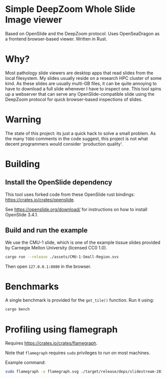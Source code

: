 # Simple DeepZoom Whole Slide Image viewer

Based on OpenSlide and the DeepZoom protocol. Uses OpenSeaDragon as a frontend browser-based viewer. Written in Rust.

# Why?

Most pathology slide viewers are desktop apps that read slides from the local filesystem. My slides usually reside on a research HPC cluster of some kind. As these slides are usually multi-GB files, it can be quite annoying to have to download a full slide whenever I have to inspect one. This tool spins up a webserver that can serve any OpenSlide-compatible slide using the DeepZoom protocol for quick browser-based inspections of slides.

# Warning
The state of this project: its just a quick hack to solve a small problem. As the many `TODO` comments in the code suggest, this project is not what decent programmers would consider 'production quality'.

# Building

## Install the OpenSlide dependency
This tool uses forked code from these OpenSlide rust bindings: https://crates.io/crates/openslide.

See https://openslide.org/download/ for instructions on how to install OpenSlide 3.4.1.

## Build and run the example

We use the CMU-1 slide, which is one of the example tissue slides provided by Carnegie Mellon University (licensed CC0 1.0).
```bash
cargo run --release ./assets/CMU-1-Small-Region.svs
```
Then open `127.0.0.1:8080` in the browser.

# Benchmarks

A single benchmark is provided for the `get_tile()` function. Run it using:

```bash
cargo bench
```

# Profiling using flamegraph
Requires https://crates.io/crates/flamegraph.

Note that `flamegraph` requires `sudo` privileges to run on most machines.

Example command:

```bash
sudo flamegraph -o flamegraph.svg ./target/release/deps/slidestream-28140b6ab18609c3
```

